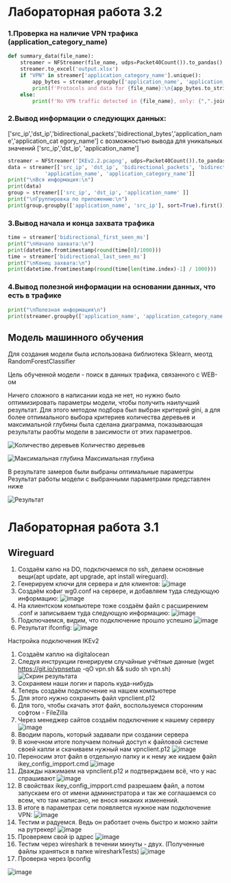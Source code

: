 # Лабораторная работа 3.2

### 1.Проверка на наличие VPN трафика (application_category_name)
```python
def summary_data(file_name):
    streamer = NFStreamer(file_name, udps=Packet40Count()).to_pandas()
    streamer.to_excel('output.xlsx')
    if "VPN" in streamer['application_category_name'].unique():
        app_bytes = streamer.groupby(['application_name', 'application_category_name'], as_index=False, sort=True)['bidirectional_bytes'].sum()
        print(f'Protocols and data for {file_name}:\n{app_bytes.to_string(index=False)}')
    else:
        print(f'No VPN traffic detected in {file_name}, only: {",".join([x for x in streamer["application_name"].unique()])}')

```

### 2.Вывод информации о следующих данных:
['src_ip','dst_ip','bidirectional_packets','bidirectional_bytes','application_name','application_cat
egory_name'] с возможностью вывода для уникальных значений ['src_ip','dst_ip',
'application_name']

```python
streamer = NFStreamer('IKEv2.2.pcapng', udps=Packet40Count()).to_pandas()
data = streamer[['src_ip', 'dst_ip', 'bidirectional_packets', 'bidirectional_bytes',
            'application_name', 'application_category_name']]
print("\nВся информация:\n")
print(data)
group = streamer[['src_ip', 'dst_ip', 'application_name' ]]
print("\nГруппировка по приложению:\n")
print(group.groupby(['application_name', 'src_ip'], sort=True).first())
```
### 3.Вывод начала и конца захвата трафика
```python
time = streamer['bidirectional_first_seen_ms']
print("\nНачало захвата:\n")
print(datetime.fromtimestamp(round(time[0]/1000)))
time = streamer['bidirectional_last_seen_ms']
print("\nКонец захвата:\n")
print(datetime.fromtimestamp(round(time[len(time.index)-1] / 1000)))
```

### 4.Вывод полезной информации на основании данных, что есть в трафике
```python
print("\nПолезная информация\n")
print(streamer.groupby(['application_name', 'application_category_name'], as_index=False, sort=True)['bidirectional_packets'].sum())
```

## Модель машинного обучения
Для создания модели была использована библиотека Sklearn, меотд RandomForestClassifier

Цель обученной модели - поиск в данных трафика, связанного с WEB-ом

Ничего сложного в написании кода не нет, но нужно было оптимизировать параметры модели, чтобы получить наилучший результат.
Для этого методом подбора был выбран критерий gini, а для более отпимального выбора критериев количества деревьев и максимальной глубины была сделана диаграмма, показывающая результаты раобты модели в заисимости от этих параметров.

![Количество деревьев](https://user-images.githubusercontent.com/87607801/163709705-71f83b5d-a408-413c-ba6f-a475d3537747.png)
Количество деревьев

![Максимальная глубина](https://user-images.githubusercontent.com/87607801/163709763-e8307ecd-9c6b-4625-afcc-9ec576325a44.png)
Максимальная глубина

В результате замеров были выбраны оптимальные параметры
Результат работы модели с выбранными параметрами представлен ниже

![Результат](https://user-images.githubusercontent.com/87607801/163709820-35ddfb4b-ff0e-47a3-a78e-36a0d7ce1960.png)


# Лабораторная работа 3.1
## Wireguard
1. Создаём калю на DO, подключаемся по ssh, делаем основные вещи(apt update, apt upgrade, apt install wireguard).
2. Генерируем ключи для сервера и для клиентов: 
![image](https://user-images.githubusercontent.com/46522218/160557152-1e12694f-32ca-4f7d-95ba-68ef3a5f693e.png)
3. Создаём кофиг wg0.conf на сервере, и добавляем туда следующую информацию:
![image](https://user-images.githubusercontent.com/46522218/160555937-2cc8bf81-02dc-4d2c-aa0e-02c7b06630c4.png)
4. На клиентском компьютере тоже создаём файл с расширением .conf и записываем туда следующую информацию:
![image](https://user-images.githubusercontent.com/46522218/160556242-05c89153-ed2c-436f-8297-b93ad213ea87.png)
5. Подключаемся, видим, что подключение прошло успешно
![image](https://user-images.githubusercontent.com/46522218/160556578-7385d009-38a6-4e1f-8fbc-7095a33a3a44.png)
6. Результат ifconfig:
![image](https://user-images.githubusercontent.com/46522218/160556789-9d4a55f6-789f-494b-b00e-594b9fc3509e.png)


Настройка подключения IKEv2

1. Создаём каплю на digitalocean
2. Следуя инструкции генерируем случайные учётные данные (wget https://git.io/vpnsetup -qO vpn.sh && sudo sh vpn.sh)
![Скрин результата](https://user-images.githubusercontent.com/87607801/160533172-cff073b4-5c59-4567-b5dd-260e471e8afd.png)
3. Сохраняем наши логин и пароль куда-нибудь
4. Теперь создаём подключение на нашем компьютере
5. Для этого нужно сохранить файл vpnclient.p12
6. Для того, чтобы скачать этот файл, воспользуемся сторонним софтом - FileZilla
7. Через менеджер сайтов создаём подключение к нашему серверу
![image](https://user-images.githubusercontent.com/87607801/160531824-b5bf2961-6b7a-4807-ba99-5ba173847ff2.png)
8. Вводим пароль, который задавали при создании сервера
9. В конечном итоге получаем полный доступ к файловой системе своей капли и скачиваем нужный нам vpnclient.p12
![image](https://user-images.githubusercontent.com/87607801/160532008-c9097c2b-4f45-4fb6-8e8a-fd62cf798e75.png)
10. Переносим этот файл в отдельную папку и к нему же кидаем файл ikey_config_impport.cmd
![image](https://user-images.githubusercontent.com/87607801/160532132-433f6d95-4441-4dd9-a7a8-fe6ea5d8cb16.png)
11. Дважды нажимаем на vpnclient.p12 и подтверждаем всё, что у нас спрашивают
![image](https://user-images.githubusercontent.com/87607801/160532294-6ea09bd2-a32f-4e32-8d2e-abb51b32a0c4.png)
12. В свойствах ikey_config_impport.cmd разрешаем файл, а потом запускаем его от имени администратора и так же соглашаемся со всем, что там написано, не внося никаких изменений.
13. В итоге в параметрах сети появляется нужное нам подключение VPN:
![image](https://user-images.githubusercontent.com/87607801/160567225-b28aa3a1-e625-45c4-84a2-4603c78f5003.png)
14. Тестим и радуемся. Ведь он работает очень быстро и можно зайти на рутрекер!
![image](https://user-images.githubusercontent.com/87607801/160532653-fde10a5c-9ace-4d7e-bbd9-ad75d750978a.png)
15. Проверяем свой ip адрес
![image](https://user-images.githubusercontent.com/87607801/160566981-d80869e9-3b10-407f-8abd-54a9287630ad.png)
16. Тестим через wireshark в течении минуты - двух. (Полученные файлы храняться в папке wiresharkTests)
![image](https://user-images.githubusercontent.com/87607801/160538521-68358d4e-b426-4e05-9e5c-727c0776ae7b.png)
17. Проверка через Ipconfig

![image](https://user-images.githubusercontent.com/87607801/160552871-cfcdd25c-bafc-4601-a668-e7cd5e9fe5d0.png)
